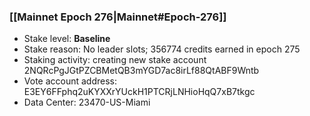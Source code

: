 ### [[Mainnet Epoch 276|Mainnet#Epoch-276]]
* Stake level: **Baseline**
* Stake reason: No leader slots; 356774 credits earned in epoch 275
* Staking activity: creating new stake account 2NQRcPgJGtPZCBMetQB3mYGD7ac8irLf88QtABF9Wntb
* Vote account address: E3EY6FFphq2uKYXXrYUckH1PTCRjLNHioHqQ7xB7tkgc
* Data Center: 23470-US-Miami